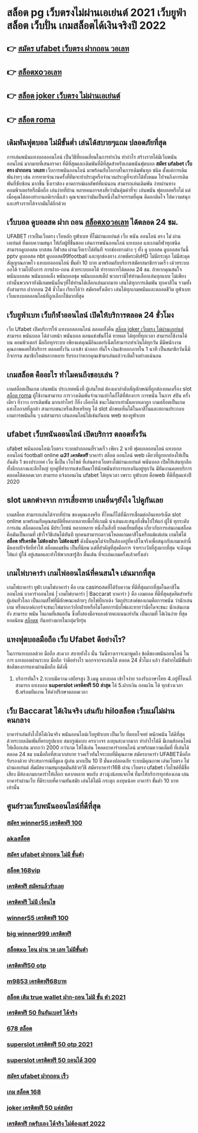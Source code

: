 # สล็อต pg เว็บตรงไม่ผ่านเอเย่นต์ 2021 เว็บยูฟ่าสล็อต  เว็บปั่น เกมสล็อตได้เงินจริงปี 2022

## 👉 [สมัคร ufabet เว็บตรง ฝากถอน วอเลท](https://www.ufaeat.com/credit-free-50/)
## 👉 [สล็อตxoวอเลท](https://www.ufaeat.com/ufabet-master-login/)
## 👉 [สล็อต joker เว็บตรง ไม่ผ่านเอเย่นต์](https://www.ufaeat.com/)
## 👉 [สล็อต roma](https://www.ufaeat.com/ทางเข้ายูฟ่าเบท-ufabet/)

##  เดิมพันฟุตบอล ไม่มีขั้นต่ำ  เล่นได้สบายๆแถม  ปลอดภัยที่สุด

 การเล่นพนันแทงบอลออนไลน์ เป็นวิธีที่ยอดเยี่ยมในการทำเงิน ทำกำไร สร้างรายได้มีเว็บพนันออนไลน์ มากมายที่เสนอราคา ที่ดีที่สุดและเดิมพันที่ดีที่สุดสำหรับเกมพนันฟุตบอล  **สมัคร ufabet เว็บตรง ฝากถอน วอเลท** เว็บการพนันออนไลน์ มาพร้อมกับโอกาสในการเดิมพันทุก ชนิด ตั้งแต่การเดิมพันง่ายๆ เช่น  การทายจำนวนครั้งที่ทีมจะทำประตูหรือจำนวนประตูที่จะทำได้ทั้งหมด ไปจนถึงการเดิมพันที่ซับซ้อน มากขึ้น ซึ่งเราต้อง คาดการณ์ผลลัพท์ที่แน่นอน สามารถเล่นเดิมพัน ง่ายผ่านทางคอมพิวเตอร์หรือมือถือ เล่นง่ายที่บ้าน หลายคนอาจสงสัยว่ามันคุ้มค่าที่จะ เล่นพนัน ฟุตบอลหรือไม่ แต่เมื่อคุณได้ลองทำงานอดิเรกนี้แล้ว คุณจะพบว่ามันเป็นหนึ่งในกิจกรรมที่คุณ ติดอกติดใจ ให้ความสนุกและสร้างรายได้จากมันได้อีกด้วย

## เว็บบอล ดูบอลสด ฝาก ถอน [สล็อตxoวอเลท](https://www.ufaeat.com/) ได้ตลอด 24 ชม.

UFABET เราเป็นเว็บตรง เว็บหลัก ยูฟ่าเบท ที่ไม่ผ่านเอเย่นต์ เว็บ พนัน ออนไลน์ ตรง ไม่ ผ่าน เอเย่นต์ ที่มอบความสนุก ให้กับผู้ที่ชื่นชอบ เล่นการพนันออนไลน์ แทงบอล และเกมกีฬาทุกชนิด สามารถดูบอลสด บาสสด กีฬาสด ผ่านเว็บเราได้ทันที จากช่องทางต่าง ๆ ทั้ง   ดู บอลสด ดูบอลสดวันนี้ pptv ดูบอลสด nbt ดูบอลสด99football และทุกช่องทาง ภาพชัดระดับHD ไม่มีกระตุก ไม่มีสะดุด สัญญาณภาพไว แทงบอลออนไลน์  ขั้นต่ำ 10 บาท  มาพร้อมกับบริการสมัครสมาชิกรวดเร็ว  เด้วยระบบออโต้ รวมไปถึงการ การฝาก-ถอน ด้วยระบบออโต้  ทำรายการได้ตลอด 24 ชม. ถ้าหากคุณสนใจ พนันบอลสด พนันบอลเต็ง พนันบอลชุด พนันบอลสเต็ป พวกเรามีให้ท่านเลือกเล่นทุกแบบ ไม่เพียงเท่านั้นพวกเรายังมีเกมพนันอื่นๆที่ให้ท่านได้เลือกเล่นมากมาย  เล่นได้ทุกการเดิมพัน ทุกคาสิโน รวมทั้งยังสามารถ ฝากถอน 24 ชั่วโมง เรียกได้ว่า สมัครครั้งเดียว เล่นได้ทุกเกมพนันและตลอดชีวิต ยูฟ่าเบท เว็บแทงบอลออนไลน์ที่ถูกเลือกใช้มากที่สุด

##  เว็บยูฟ่าเบท   เว็บกีฬาออนไลน์  เปิดให้บริการตลอด 24 ชั่วโมง

เว็บ Ufabet  เปิดบริการให้ แทงบอลออนไลน์   ตลอดทั้งคืน [สล็อต joker เว็บตรง ไม่ผ่านเอเย่นต์](https://www.ufaeat.com/ทางเข้ายูฟ่าเบท-ufabet/) สามารถ พนันบอล  ได้ล่วงหน้า  พนันบอล  ตอนแข่งขันก็ได้  ทายผล ได้ทุกที่ทุกเวลา สามารถใช้งานได้บน คอมพิวเตอร์  มือถือทุกระบบ เพียงแค่คุณมีอินเตอร์เน็ตก็สามารถทำเงินได้ทุกวัน มีมีพนักงาน คุณภาพคอยให้บริการ ตลอดทั้งวัน   เอาเข้า  นำออก ทันใจ เงินเข้าออกภายใน 1 นาที  เป็นสมาชิกวันนี้มีกิจกรรม  สมาชิกใหม่หลากหลาย  รับรองว่าหากคุณเข้ามาเล่นแล้วจะติดใจอย่างแน่นอน 


##  เกมสล็อต คืออะไร ทำไมคนถึงชอบเล่น ?

 เกมสล็อตเป็นเกม  เล่นพนัน ประเภทหนึ่งที่ ผู้เล่นใหม่ ต้องเดาลำดับสัญลักษณ์ที่ถูกต้องบนเครื่อง slot [สล็อต roma](https://www.ufaeat.com/register/)   ผู้ใช้งานสามารถ   การวางเดิมพันจำนวนเท่าใดก็ได้ที่ต้องการ  การพนัน ในการ สปิน ครั้งเดียว ยิ่งวาง การเดิมพัน มากเท่าไหร่ ก็ยิ่ง เลือกได้ ชนะได้มากเท่านั้นหากเดาถูก  เกมสล็อตเป็นเกมแห่งโอกาสที่ลูกค้า สามารถชนะหรือเสียเหรียญ ได้  slot มักพบเห็นได้ในคาสิโนและสถานประกอบ  เกมการพนันอื่น ๆ แต่สามารถ เล่นออนไลน์ได้เช่นกันบน web ของยูฟ่าเบท 


##  ufabet เว็บพนันออนไลน์  เปิดบริการ ตลอดทั้งวัน 

 ufabet   พนันออนไลน์เว็บตรง   ระบบฝากถอนที่รวดเร็ว  เพียง 2 นาที ฟุตบอลออนไลน์ แทงบอลออนไลน์ football online ***u31 เครดิตฟรี*** บาคาร่า สล็อต ออนไลน์ web เดียวที่ถูกยกย่องให้เป็นอันดับ 1 ของประเทศ  เว็บ นี้เป็น เว็บไซต์ ที่เล่นตรงเว็บตรงไม่ผ่านเอเย่นต์      พนันบอล  เปิดให้เล่นทุกลีก ทั้งลีกกลางและลีกใหญ่ ทุกคู่ที่ทำการแข่งเปิดมาให้นักพนันทำการแทงกันอยู่ทุกวัน มีทีมงานคอยบริการตลอดได้ตลอดเวลา   สามารถ  แจ้งถอนเงิน ufabet  ได้ทุกเวลา เพราะ ยูฟ่าเบท  คือweb ที่ดีที่สุดแห่งปี 2020 


##  slot แตกต่างจาก การเสี่ยงทาย เกมอื่นๆยังไง ไปดูกันเลย

เกมสล็อต สามารถเล่นได้จากที่บ้าน ของคุณเองหรือ ที่ไหนก็ได้ที่มีการเชื่อมต่ออินเทอร์เน็ต  slot online มาพร้อมกับคุณสมบัติที่หลากหลายเพื่อให้เกมมี น่าเล่นและสนุกยิ่งขึ้นไปให้แก่ ผู้ใช้ ทุกระดับ การเล่น สล็อตออนไลน์  มีประโยชน์ หลากหลาย หนึ่งในสิ่งที่ ยอดเยี่ยมที่สุด เกี่ยวกับการเล่นเกมสล็อต คือมันเป็นเกมที่ เข้าใจวิธีเล่นได้ทันที ทุกคนสามารถดาวน์โหลดเกมคาสิโนหรือแม้แต่เล่น เกมไพ่ได้ **สล็อต ฟรีเครดิต ไม่ต้องฝาก ไม่ต้องแชร์** ดังนั้นคุณไม่จำเป็นต้องอยู่ที่คาสิโนจริงเพื่อสนุกกับเกมเหล่านี้ มีหลายปัจจัยที่ทำให้ สล็อตแมชชีน เป็นที่นิยม แต่ที่สำคัญที่สุดคือการ จ่ายรางวัลที่สูงมากที่สุด จะดึงดูด ให้แก่ ผู้ใช้ อยู่เสมอและทำให้พวกเขารู้สึก ตื่นเต้น ที่จะเล่นเกมครั้งแล้วครั้งเล่า


##  เกมไพ่บาคาร่า  เกมไพ่ออนไลน์ที่คนสนใจ  เล่นมากที่สุด

 เกมไพ่บาคาร่า   ยูฟ่า  เกมไพ่บาคาร่า  คือ เกม casinoสดที่ได้รับความ ที่ดีที่สุดมากที่สุดในคาสิโนออนไลน์  บาคาร่าออนไลน์ | เกมไพ่บาคาร่า | Baccarat บาคาร่า } คือ เกมยอด ที่ดีที่สุดสุดฮิตสำหรับผู้เล่นทั่วโลก เป็นเกมส์ไพ่ที่มีลักษณะคล้ายๆ กับไพ่ป๊อกเด้ง วัตถุประสงค์ของเกมคือการพนัน ว่านักเล่นเกม หรือแบงค์เกอร์จะชนะไพ่มากกว่าอีกฝ่ายหรือไม่โดยการนับไพ่และทายว่ามือใดจะชนะ นักเล่นเกม ยัง สามารถ พนัน ในเกมที่เสมอกัน ซึ่งทั้งสองมือจบลงด้วยคะแนนเท่ากัน เป็นเกมที่ ได้เงินง่าย ที่สุดยอดนิยม [สล็อตx](https://www.ufaeat.com/) กันอย่างมากในกลุ่มวัยรุ่น


##  แทงฟุตบอลมือถือ  เว็บ Ufabet ดีอย่างไร?

ในการแทงบอลด้วย มือถือ สะดวก สบายยังไง  นั้น วันนี้ทางเราจะมาพูดถึง  ข้อดีของพนันออนไลน์ ในการ แทงบอลผ่านระบบ มือถือ ว่าดีอย่างไร นอกจากจะเล่นได้  ตลอด 24 ชั่วโมง  แล้ว ยังฝากไม่มีขั้นต่ำ  ข้อดีของการแทงผ่านมือถือ มีดังนี้

1. บริการทันใจ
2.ระบบมีความ เสถียรสูง 
3.เมนู แทงบอล เข้าใจง่าย รองรับภาษาไทย
4.อยู่ที่ไหนก็สามารถ แทงบอล **superslot เครดิตฟรี 50 ล่าสุด** ได้
5.ฝากเงิน ถอนเงิน ได้  ทุกช่วงเวลา
6.พร้อมทีมงาน ให้คำปรึกษาตลอดเวลา


## เว็บ Baccarat ได้เงินจริง เล่นกับ **hiloสล็อต** เว็บแม่ไม่ผ่าน คนกลาง 

บาคาร่าเล่นยังไงให้ได้เงินจริง พนันออนไลน์เว็บยูฟ่าเบท เป็นเว็บ ที่ตอบโจทย์  พนักพนัน ได้ดีที่สุด ด้วยระบบเดิมพันที่ครบรูปแบบ สมบรูณ์แบบ ครบวงจร ลงทุนสะดวกมาก  ทำกำไรได้ดี มีเกมส์ออนไลน์ให้เลือกเล่น มากกว่า 2000 กว่าเกม ให้ได้เล่น โหลดบาคาร่าออนไลน์ มาพร้อมความเต็มที่  ที่เล่นได้ตลอด 24 ชม บนมือถือที่สะดวกสบาย รวดเร็วทันใจระบบที่มีคุณภาพ สมัครบาคาร่า UFABETมือถือ  รับรองด้วย ประสบการณ์ที่ดูแล ผู้เล่น มากเป็น 10 ปี มั่นคงปลอดภัย ระบบมีคุณภาพ เล่นเว็บตรง ไม่ผ่านเอเย่นต์ สัมผัสความสนุกสุดมันส์ด้วยวิธี สมัครบาคาร่า168 ผ่าน เว็บตรง ufabet  เว็บไซต์ที่มีชื่อเสียง มีห้องเกมบาคาร่าให้เลือก หลากหลาย พบกับ สาวนุ่งน้อยแจกไพ่  ที่มาให้บริการทุกห้องเกม เล่นบาคาร่าผ่านเว็บ ที่มีระบบที่ความทันสมัย เล่นได้ไม่มี กระตุก  ลงทุนน้อย บาคาร่า ขั้นต่ำ 10 บาท เท่านั้น


## ศูนย์รวมเว็บพนันออนไลน์ที่ดีที่สุด

### [สมัคร winner55 เครดิตฟรี 100](https://atom.io/themes/ทางเข้า%20ufaeat%20wow%20slot%20เครดิตฟรี%20100%20ทั้งหมด%20008%20สล็อต%20เว็บตรง%20100%)
### [akaสล็อต](https://atom.io/themes/ทางเข้า%20ufaeat%20179สล็อต%20008%20สล็อต%20เว็บตรง%20100%)
### [สมัคร ufabet ฝากถอน ไม่มี ขั้นต่ํา](https://atom.io/themes/ทางเข้า%20ufaeat%20สล็อต%20289%20008%20สล็อต%20เว็บตรง%20100%)
### [สล็อต 168vip](https://atom.io/themes/ทางเข้า%20ufaeat%20เครดิตฟรี%20ไม่มี%20เงื่อนไข%20ถอนได้จริง%20008%20สล็อต%20เว็บตรง%20100%)
### [เครดิตฟรี สมัครแล้วรับเลย](https://atom.io/themes/ทางเข้า%20ufaeat%20fifa55%20เครดิตฟรี%20008%20สล็อต%20เว็บตรง%20100%)
### [เครดิตฟรี ไม่มี เงื่อนไข](https://atom.io/themes/ทางเข้า%20ufaeat%20สล็อตx%20008%20สล็อต%20เว็บตรง%20100%)
### [winner55 เครดิตฟรี 100](https://atom.io/themes/ทางเข้า%20ufaeat%20สล็อต%20mgm99tt%20008%20สล็อต%20เว็บตรง%20100%)
### [big winner999 เครดิตฟรี](https://atom.io/themes/ทางเข้า%20ufaeat%20สล็อตpg%20ฝาก-ถอน%20true%20wallet%20008%20สล็อต%20เว็บตรง%20100%)
### [สล็อตxo โอน ผ่าน วอ เลท ไม่มีขั้นต่ํา](https://atom.io/themes/ทางเข้า%20ufaeat%20สล็อตxo%20008%20สล็อต%20เว็บตรง%20100%)
### [เครดิตฟรี50 otp](https://atom.io/themes/ทางเข้า%20ufaeat%20joker%20สล็อต%208888%20008%20สล็อต%20เว็บตรง%20100%)
### [m9853 เครดิตฟรี68บาท](https://atom.io/themes/ทางเข้า%20ufaeat%20สล็อต%20โปร%20100%20008%20สล็อต%20เว็บตรง%20100%)
### [สล็อต เติม true wallet ฝาก-ถอน ไม่มี ขั้น ต่ํา 2021](https://atom.io/themes/ทางเข้า%20ufaeat%20สมัคร%20ufabet%20รับโบนัส%20008%20สล็อต%20เว็บตรง%20100%)
### [เครดิตฟรี 50 ยืนยันเบอร์ ได้จริง](https://atom.io/themes/ทางเข้า%20ufaeat%20g2gสล็อต%20008%20สล็อต%20เว็บตรง%20100%)
### [678 สล็อต](https://atom.io/themes/ทางเข้า%20ufaeat%20สล็อต%20เบ%20ท%201%20บาท%20ฝากถอน%20ไม่มี%20ขั้นต่ำ%20008%20สล็อต%20เว็บตรง%20100%)
### [superslot เครดิตฟรี 50 otp 2021](https://atom.io/themes/ทางเข้า%20ufaeat%20riches777%20เครดิตฟรี%20008%20สล็อต%20เว็บตรง%20100%)
### [superslot เครดิตฟรี 50 ถอนได้ 300](https://atom.io/themes/ทางเข้า%20ufaeat%20superslot168%20เครดิตฟรี50%20008%20สล็อต%20เว็บตรง%20100%)
### [สมัคร ufabet ฝากถอน เร็ว](https://atom.io/themes/ทางเข้า%20ufaeat%20y9%20สล็อต%20008%20สล็อต%20เว็บตรง%20100%)
### [เกม สล็อต 168](https://atom.io/themes/ทางเข้า%20ufaeat%20lavagame%20เครดิตฟรี%20100%20008%20สล็อต%20เว็บตรง%20100%)
### [joker เครดิตฟรี 50 แค่สมัคร](https://atom.io/themes/ทางเข้า%20ufaeat%20สล็อต168%20โอน%20ผ่าน%20วอ%20เลท%20ไม่มีขั้นต่ํา%20008%20สล็อต%20เว็บตรง%20100%)
### [เครดิตฟรี กดรับเอง ได้จริง ไม่ต้องแชร์ 2022](https://atom.io/themes/ทางเข้า%20ufaeat%20สมัคร%20ufabet%20รับโบนัส%20008%20สล็อต%20เว็บตรง%20100%)